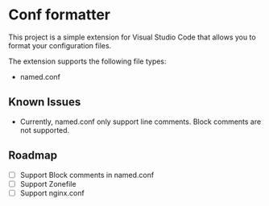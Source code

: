 # Conf formatter

This project is a simple extension for Visual Studio Code that allows you to format your configuration files.

The extension supports the following file types:

- named.conf

## Known Issues

- Currently, named.conf only support line comments. Block comments are not supported.

## Roadmap

- [ ] Support Block comments in named.conf
- [ ] Support Zonefile
- [ ] Support nginx.conf
